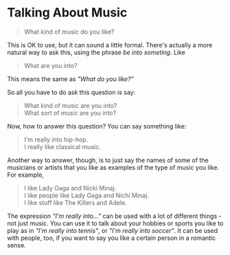 # Talking About Music

> What kind of music do you like?

This is OK to use, but it can sound a little formal. There's actually a more natural way to ask this, using the phrase _be into someting_. Like
> What are you into?

This means the same as _"What do you like?"_

So all you have to do ask this question is say:
> What kind of music are you into?\
> What sort of music are you into?

Now, how to answer this question? You can say something like:
> I'm really into hip-hop.\
> I really like classical music.

Another way to answer, though, is to just say the names of some of the musicians or artists that you like as examples of the type of music you like. For example,
> I like Lady Gaga and Nicki Minaj.\
> I like people like Lady Gaga and Nichi Minaj.\
> I like stuff like The Killers and Adele.

The expression _"I'm really into..."_ can be used with a lot of different things - not just music. You can use it to talk about your hobbies or sports you like to play as in _"I'm really into tennis"_, or _"I'm really into soccer"_. It can be used with people, too, if you want to say you like a certain person in a romantic sense.

